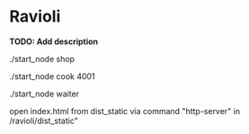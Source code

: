 # Ravioli

**TODO: Add description**

./start_node shop

./start_node cook 4001

./start_node waiter


open index.html from dist_static via command "http-server" in /ravioli/dist_static"
